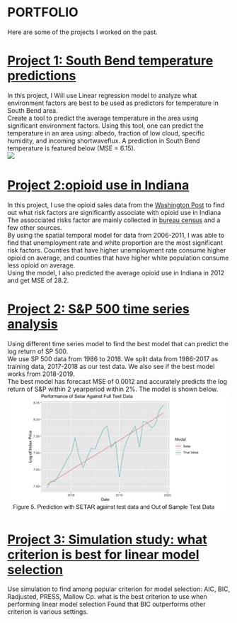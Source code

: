 # PORTFOLIO
Here are some of the projects I worked on the past. 

# [Project 1: South Bend temperature predictions](https://github.com/oceancode1997/southbendtemperature)
In this project, I Will use Linear regression model to analyze what environment factors are best to be used as predictors for temperature in South Bend area. <br />
Create a tool to predict the average temperature in the area using significant environment factors. Using this tool, one can predict the temperature in an area using:  albedo, fraction of low cloud, specific humidity, and incoming shortwaveflux. A prediction in South Bend temperature is featured below (MSE = 6.15). <br />
![](https://github.com/oceancode1997/southbendtemperature/blob/master/fitted%20value.PNG)  <br />
# [Project 2:opioid use in Indiana](https://github.com/oceancode1997/southbendtemperature)
In this project, I use the opioid sales data from the [Washington Post](https://www.washingtonpost.com/graphics/2019/investigations/dea-pain-pill-database/) to find out what risk factors are significantly associate with opioid use in Indiana  <br />
The assocciated risks factor are mainly collected in [bureau census](https://www.census.gov/library/publications/2011/compendia/usa-counties-2011.html#POP) and a few other sources.  <br />
By using the spatial temporal model for data from 2006-2011, I was able to find that unemployment rate and white proportion are the most significant risk factors. Counties that have higher unemployment rate consume higher opioid on average, and counties that have higher white population consume less opioid on average.  <br />
Using the model, I also predicted the average opioid use in Indiana in 2012 and get MSE of 28.2. <br />
# [Project 2: S&P 500 time series analysis](https://github.com/oceancode1997/SP500priceprediction)
Using  different time series model to find the best model that can predict the log return of SP 500. <br />
We use SP 500 data from 1986 to 2018. We split data from 1986-2017 as training data, 2017-2018 as our test data. We also see if the best model works from 2018-2019. <br />
The best model has forecast MSE of 0.0012 and accurately predicts the log return of S&P within 2 yearperiod within 2%. The model is shown below. <br />
![](https://github.com/oceancode1997/SP500priceprediction/blob/master/SP500%20model.PNG)
# [Project 3: Simulation study: what criterion is best for linear model selection](https://github.com/oceancode1997/Stimulation-study-what-criterion-is-best-for-linear-model)
Use simulation to find among popular criterion for model selection: AIC, BIC, Radjusted, PRESS, Mallow Cp. what is the best criterion to use when performing linear model selection
Found that BIC outperforms other criterion is various settings.
